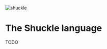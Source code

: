 ![shuckle](https://github.com/ryaangu/shuckle/blob/main/media/shuckle.gif)

# The Shuckle language
TODO